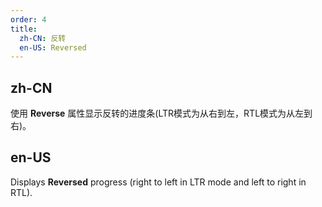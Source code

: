 ```yaml
---
order: 4
title:
  zh-CN: 反转
  en-US: Reversed
---
```


## zh-CN

使用 **Reverse** 属性显示反转的进度条(LTR模式为从右到左，RTL模式为从左到右)。

## en-US

Displays **Reversed** progress (right to left in LTR mode and left to right in RTL).
